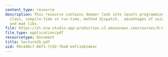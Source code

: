 ```yaml
---
content_type: resource
description: This resource contains deeper look into Java?s programming model, object
  class, compile-time vs run-time, method dispatch,  advantages of using general types,
  and mad libs.
file: https://ol-ocw-studio-app-production.s3.amazonaws.com/courses/6-092-java-preparation-for-6-170-january-iap-2006/99c448c786f17c927be8e4fc1eb14eec_lecture2b.pdf
file_type: application/pdf
resourcetype: Document
title: lecture2b.pdf
uid: 99c448c7-86f1-7c92-7be8-e4fc1eb14eec
---
```

